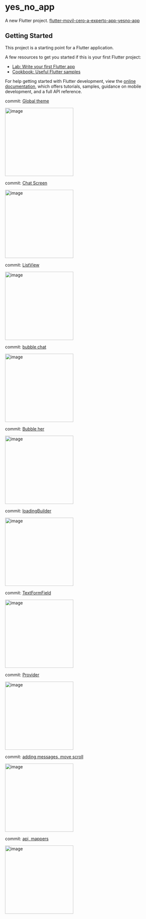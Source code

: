 # yes_no_app

A new Flutter project. [flutter-movil-cero-a-experto-app-yesno-app](https://cursos.devtalles.com/courses/take/flutter-movil-cero-a-experto/lessons/42616536-inicio-de-app-yesno-app)



## Getting Started

This project is a starting point for a Flutter application.

A few resources to get you started if this is your first Flutter project:

- [Lab: Write your first Flutter app](https://docs.flutter.dev/get-started/codelab)
- [Cookbook: Useful Flutter samples](https://docs.flutter.dev/cookbook)

For help getting started with Flutter development, view the
[online documentation](https://docs.flutter.dev/), which offers tutorials,
samples, guidance on mobile development, and a full API reference.

commit: [Global theme](https://github.com/LeopoldoIII/yes_no_app/commit/ad73144d40281f020cd71d396584c073055e6ef0)   


<img width="224" alt="image" src="https://user-images.githubusercontent.com/26559577/234348707-38a6c8b9-b4c7-47e1-be91-7bedd30fd98d.png">

commit: [Chat Screen](https://github.com/LeopoldoIII/yes_no_app/commit/f04e0354b97fc24affa57113a01cf9caec02872c)

<img width="224" alt="image" src="https://user-images.githubusercontent.com/26559577/234656351-91e93c94-02be-48c8-a396-3198fab5fe1d.png">


commit: [ListView](https://github.com/LeopoldoIII/yes_no_app/commit/e0da1f37fe1219f25abda70439267737583ce730)


<img width="224" alt="image" src="https://user-images.githubusercontent.com/26559577/234687248-7fdc32fa-6f25-49a7-8a44-c779784b58cf.png">


commit: [bubble chat](https://github.com/LeopoldoIII/yes_no_app/commit/9f9b764bcc2346143885b57d99df82c9d57cdbef)


<img width="224" alt="image" src="https://user-images.githubusercontent.com/26559577/234749198-ce95f000-d85f-4275-b045-d5b6165123e1.png">

commit: [Bubble her](https://github.com/LeopoldoIII/yes_no_app/commit/88847b47bdc845975904a813a3cd5f2e114cf326)

<img width="224" alt="image" src="https://user-images.githubusercontent.com/26559577/235330863-3373c8fc-3740-4b67-93d0-6b144588e604.png">

commit: [loadingBuilder](https://github.com/LeopoldoIII/yes_no_app/commit/e678c896b5d031ad9cd862737260203129e211de)

<img width="224" alt="image" src="https://user-images.githubusercontent.com/26559577/235396381-9d9044b6-b8e1-40b0-ab0b-47e40b23e602.png">


commit: [TextFormField](https://github.com/LeopoldoIII/yes_no_app/commit/df0a774c7b30a9d7cc7badc765f008693b997c11)

<img width="224" alt="image" src="https://user-images.githubusercontent.com/26559577/235470850-12a136e9-bc9b-496b-84f6-813c289b6dd7.png">

commit: [Provider](https://github.com/LeopoldoIII/yes_no_app/commit/13a54ac122a2722fdf6184c975e688a8ce538c7a)

<img width="224" alt="image" src="https://github.com/LeopoldoIII/yes_no_app/assets/26559577/491676cb-6305-4351-9164-3a745f7fe0c1">

commit: [adding messages, move scroll](https://github.com/LeopoldoIII/yes_no_app/commit/ad2de19e911c30928db9827f2749fc22e5a2970a)

<img width="224" alt="image" src="https://github.com/LeopoldoIII/yes_no_app/assets/26559577/c1256851-0fa7-472f-bac0-44008ab0d16c">

commit: [api, mappers](https://github.com/LeopoldoIII/yes_no_app/commit/828c3875dccf5b8b076470a36645d6ba47c5e560)

<img width="224" alt="image" src="https://github.com/LeopoldoIII/yes_no_app/assets/26559577/af5b3726-f67a-49bc-8896-d34e437a8cd7">



